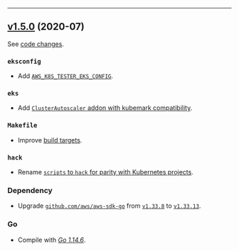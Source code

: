 
<hr>



## [v1.5.0](https://github.com/aws/aws-k8s-tester/releases/tag/v1.5.0) (2020-07)

See [code changes](https://github.com/aws/aws-k8s-tester/compare/v1.4.8...v1.5.0).

### `eksconfig`

- Add [`AWS_K8S_TESTER_EKS_CONFIG`](https://github.com/aws/aws-k8s-tester/pull/138).

### `eks`

- Add [`ClusterAutoscaler` addon with kubemark compatibility](https://github.com/aws/aws-k8s-tester/pull/137).

### `Makefile`

- Improve [build targets](https://github.com/aws/aws-k8s-tester/pull/135).

### `hack`

- Rename [`scripts` to `hack` for parity with Kubernetes projects](https://github.com/aws/aws-k8s-tester/pull/136).

### Dependency

- Upgrade [`github.com/aws/aws-sdk-go`](https://github.com/aws/aws-sdk-go/releases) from [`v1.33.8`](https://github.com/aws/aws-sdk-go/releases/tag/v1.33.8) to [`v1.33.13`](https://github.com/aws/aws-sdk-go/releases/tag/v1.33.13).

### Go

- Compile with [*Go 1.14.6*](https://golang.org/doc/devel/release.html#go1.14).



